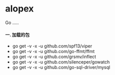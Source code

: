 # alopex
Go .....

#### 一. 加载的包
* go get -v -x -u github.com/spf13/viper
* go get -v -x -u github.com/go-ffmt/ffmt
* go get -v -x -u github.com/grsmv/inflect
* go get -v -x -u github.com/silenceper/gowatch
* go get -v -x -u github.com/go-sql-driver/mysql

